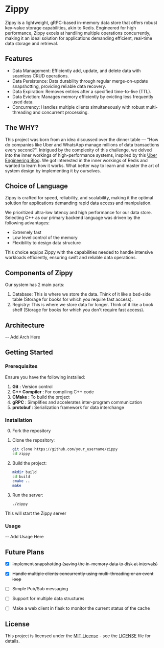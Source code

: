 # Zippy

Zippy is a lightweight, gRPC-based in-memory data store that offers robust key-value storage capabilities, akin to Redis. Engineered for high performance, Zippy excels at handling multiple operations concurrently, making it an ideal solution for applications demanding efficient, real-time data storage and retrieval.

## Features

- Data Management: Efficiently add, update, and delete data with seamless CRUD operations.
- Data Persistence: Data durability through regular merge-on-update snapshotting, providing reliable data recovery.
- Data Expiration: Removes entries after a specified time-to-live (TTL).
- Data Eviction: Manages memory efficiently by evicting less frequently used data.
- Concurrency: Handles multiple clients simultaneously with robust multi-threading and concurrent processing.

## The WHY?

This project was born from an idea discussed over the dinner table — "How do companies like Uber and WhatsApp manage millions of data transactions every second?". Intrigued by the complexity of this challenge, we delved into the inner workings of high-performance systems, inspired by this [Uber Engineering Blog](https://www.uber.com/blog/how-uber-serves-over-40-million-reads-per-second-using-an-integrated-cache/). We got interested in the inner workings of Redis and wanted to learn how it works. What better way to learn and master the art of system design by implementing it by ourselves. 


## Choice of Language

Zippy is crafted for speed, reliability, and scalability, making it the optimal solution for applications demanding rapid data access and manipulation.

We prioritized ultra-low latency and high performance for our data store. Selecting C++ as our primary backend language was driven by the following advantages:

- Extremely fast
- Low level control of the memory
- Flexibility to design data structure

This choice equips Zippy with the capabilities needed to handle intensive workloads efficiently, ensuring swift and reliable data operations.

## Components of Zippy

Our system has 2 main parts:

1. Database: This is where we store the data. Think of it like a bed-side table (Storage for books for which you require fast access).
2. Registry: This is where we store data for longer. Think of it like a book shelf (Storage for books for which you don't require fast access).

## Architecture

-- Add Arch Here

## Getting Started

### Prerequisites

Ensure you have the following installed:

1. **Git** : Version control
2. **C++ Compiler** : For compiling C++ code
3. **CMake** : To build the project
4. **gRPC** : Simplifies and accelerates inter-program communication
5. **protobuf** : Serialization framework for data interchange

### Installation

0. Fork the repository

1. Clone the repository:

   ```bash
   git clone https://github.com/your_username/zippy
   cd zippy
   ```

2. Build the project:

   ```bash
   mkdir build
   cd build
   cmake ..
   make
   ```
3. Run the server:

   ```bash
   ./zippy
   ```

This will start the Zippy server

### Usage 

-- Add Usage Here

## Future Plans

- [x] ~~Implement snapshotting (saving the in-memory data to disk at intervals)~~
- [x] ~~Handle multiple clients concurrently using multi-threading or an event loop~~ 
- [ ] Simple Pub/Sub messaging 
- [ ] Support for multiple data structures
- [ ] Make a web client in flask to monitor the current status of the cache


## License

This project is licensed under the [MIT License](https://opensource.org/license/MIT) - see the [LICENSE](https://github.com/bhngupta/zippy/blob/main/LICENSE) file for details.
